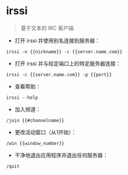 # irssi

> 基于文本的 IRC 客户端

- 打开 irssi 并使用别名连接到服务器：

`irssi -n {{nickname}} -c {{server.name.com}}`

- 打开 irssi 并与给定端口上的特定服务器连接：

`irssi -c {{server.name.com}} -p {{port}}`

- 查看帮助：

`irssi --help`

- 加入频道：

`/join {{#channelname}}`

- 更改活动窗口（从1开始）：

`/win {{window_number}}`

- 干净地退出应用程序并退出任何服务器：

`/quit`

[#]: contributors: ([Datura stramonium L.])